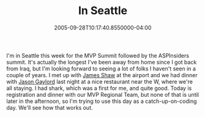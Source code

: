 ﻿---
title: In Seattle
date: "2005-09-28T10:17:40.8550000-04:00"
description: I'm in Seattle this week for the MVP Summit followed by the
featuredImage: img/12919-featured.png
---

I'm in Seattle this week for the MVP Summit followed by the ASPInsiders summit. It's actually the longest I've been away from home since I got back from Iraq, but I'm looking forward to seeing a lot of folks I haven't seen in a couple of years. I met up with [James Shaw](http://www.coveryourasp.net/) at the airport and we had dinner with [Jason Gaylord](http://weblogs.asp.net/jgaylord) last night at a nice restaurant near the W, where we're all staying. I had shark, which was a first for me, and quite good. Today is registration and dinner with our MVP Regional Team, but none of that is until later in the afternoon, so I'm trying to use this day as a catch-up-on-coding day. We'll see how that works out.

